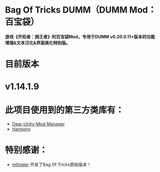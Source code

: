 # Bag Of Tricks DUMM（DUMM Mod：百宝袋）
#### 游戏《开拓者：拥王者》的百宝袋Mod，专用于DUMM v0.20.0.11+版本的功能增强&文本汉化&界面美化特别版。

#
# 目前版本
# v1.14.1.9

#
# 此项目使用到的第三方类库有：
- [Dear-Unity-Mod-Manager](https://github.com/legendaryhero1981/Dear-Unity-Mod-Manager)
- [Harmony](https://github.com/pardeike/Harmony)

#
# 特别感谢：
- [m0nster](https://www.nexusmods.com/pathfinderkingmaker/mods/26) 开发了Bag Of Tricks原始版本！
